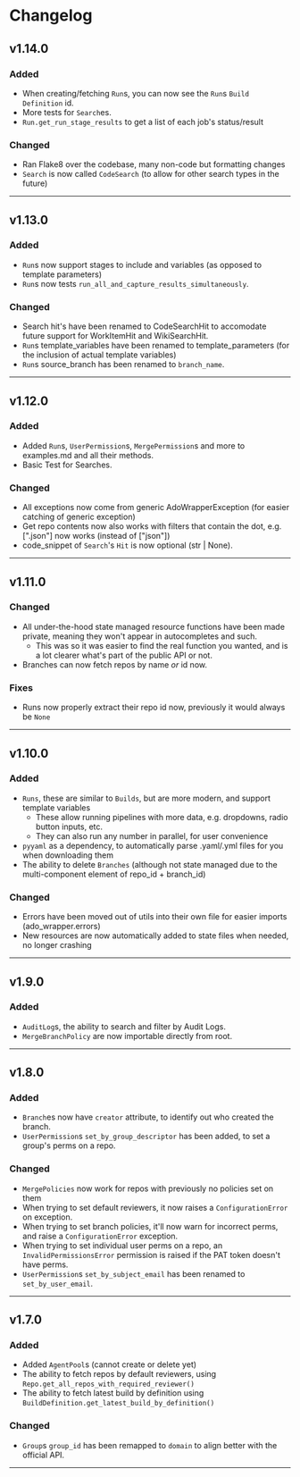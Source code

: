 # Changelog

## v1.14.0

### Added

- When creating/fetching `Run`s, you can now see the `Run`s `Build Definition` id.
- More tests for `Search`es.
- `Run.get_run_stage_results` to get a list of each job's status/result

### Changed

- Ran Flake8 over the codebase, many non-code but formatting changes
- `Search` is now called `CodeSearch` (to allow for other search types in the future)

---

## v1.13.0

### Added

- `Run`s now support stages to include and variables (as opposed to template parameters)
- `Run`s now tests `run_all_and_capture_results_simultaneously`.

### Changed

- Search hit's have been renamed to CodeSearchHit to accomodate future support for WorkItemHit and WikiSearchHit.
- `Run`s template_variables have been renamed to template_parameters (for the inclusion of actual template variables)
- `Run`s source_branch has been renamed to `branch_name`.

---

## v1.12.0

### Added

- Added `Run`s, `UserPermission`s, `MergePermission`s and more to examples.md and all their methods.
- Basic Test for Searches.

### Changed

- All exceptions now come from generic AdoWrapperException (for easier catching of generic exception)
- Get repo contents now also works with filters that contain the dot, e.g. [".json"] now works (instead of ["json"])
- code_snippet of `Search`'s `Hit` is now optional (str | None).

---

## v1.11.0

### Changed

- All under-the-hood state managed resource functions have been made private, meaning they won't appear in autocompletes and such.
  - This was so it was easier to find the real function you wanted, and is a lot clearer what's part of the public API or not.
- Branches can now fetch repos by name *or* id now.

### Fixes

- Runs now properly extract their repo id now, previously it would always be `None`

---

## v1.10.0

### Added

- `Runs`, these are similar to `Builds`, but are more modern, and support template variables
  - These allow running pipelines with more data, e.g. dropdowns, radio button inputs, etc.
  - They can also run any number in parallel, for user convenience
- `pyyaml` as a dependency, to automatically parse .yaml/.yml files for you when downloading them
- The ability to delete `Branches` (although not state managed due to the multi-component element of repo_id + branch_id)

### Changed

- Errors have been moved out of utils into their own file for easier imports (ado_wrapper.errors)
- New resources are now automatically added to state files when needed, no longer crashing

---

## v1.9.0

### Added

- `AuditLog`s, the ability to search and filter by Audit Logs.
- `MergeBranchPolicy` are now importable directly from root.

---

## v1.8.0

### Added

- `Branch`es now have `creator` attribute, to identify out who created the branch.
- `UserPermission`s `set_by_group_descriptor` has been added, to set a group's perms on a repo.

### Changed

- `MergePolicies` now work for repos with previously no policies set on them
- When trying to set default reviewers, it now raises a `ConfigurationError` on exception.
- When trying to set branch policies, it'll now warn for incorrect perms, and raise a `ConfigurationError` exception.
- When trying to set individual user perms on a repo, an `InvalidPermissionsError` permission is raised if the PAT token doesn't have perms.
- `UserPermission`s `set_by_subject_email` has been renamed to `set_by_user_email`.

---

## v1.7.0

### Added

- Added `AgentPool`s (cannot create or delete yet)
- The ability to fetch repos by default reviewers, using `Repo.get_all_repos_with_required_reviewer()`
- The ability to fetch latest build by definition using `BuildDefinition.get_latest_build_by_definition()`

### Changed

- `Group`s `group_id` has been remapped to `domain` to align better with the official API.

---
